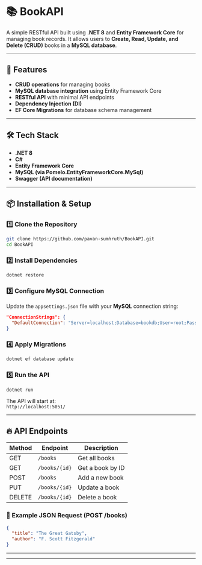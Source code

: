 # 📚 BookAPI

A simple RESTful API built using **.NET 8** and **Entity Framework Core** for managing book records. It allows users to **Create, Read, Update, and Delete (CRUD)** books in a **MySQL database**.

---

## 🚀 Features

- **CRUD operations** for managing books
- **MySQL database integration** using Entity Framework Core
- **RESTful API** with minimal API endpoints
- **Dependency Injection (DI)**
- **EF Core Migrations** for database schema management

---

## 🛠️ Tech Stack

- **.NET 8**
- **C#**
- **Entity Framework Core**
- **MySQL (via Pomelo.EntityFrameworkCore.MySql)**
- **Swagger (API documentation)**

---

## 📦 Installation & Setup

### 1️⃣ Clone the Repository  
```sh
git clone https://github.com/pavan-sumhruth/BookAPI.git
cd BookAPI
```

### 2️⃣ Install Dependencies  
```sh
dotnet restore
```

### 3️⃣ Configure MySQL Connection  
Update the `appsettings.json` file with your **MySQL** connection string:

```json
"ConnectionStrings": {
  "DefaultConnection": "Server=localhost;Database=bookdb;User=root;Password=root";
}
```

### 4️⃣ Apply Migrations  
```sh
dotnet ef database update
```

### 5️⃣ Run the API  
```sh
dotnet run
```

The API will start at:  
`http://localhost:5051/`

---

## 🔥 API Endpoints

| Method | Endpoint      | Description          |
|--------|-------------|----------------------|
| GET    | `/books`     | Get all books       |
| GET    | `/books/{id}` | Get a book by ID    |
| POST   | `/books`     | Add a new book      |
| PUT    | `/books/{id}` | Update a book      |
| DELETE | `/books/{id}` | Delete a book      |

### 📜 Example JSON Request (POST /books)
```json
{
  "title": "The Great Gatsby",
  "author": "F. Scott Fitzgerald"
}
```

---

---
